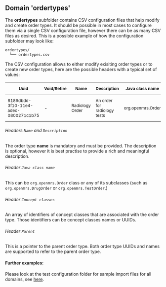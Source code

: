## Domain 'ordertypes'

The **ordertypes** subfolder contains CSV configuration files that help modify and create order types. It should be possible in most cases to configure them via a single CSV configuration file, however there can be as many CSV files as desired.
This is a possible example of how the configuration subfolder may look like:
```bash
ordertypes/
  └── ordertypes.csv
```
The CSV configuration allows to either modify exisiting order types or to create new order types, here are the possible headers with a typical set of values:

| <sub>Uuid</sub> | <sub>Void/Retire</sub> | <sub>Name</sub>  | <sub>Description</sub> | <sub>Java class name</sub> | <sub>Concept classes</sub>  | <sub>Parent</sub> |
| - | - | - | - | - | - | - |
| <sub>8189dbdd-3f10-11e4-adec-0800271c1b75</sub> | - | <sub>Radiology Order</sub>  | <sub>An order for radiology tests</sub> | <sub>org.openmrs.Order</sub> | <sub>Radiology Item;51200d71-5fdb-4ece-bc3d-c792068c6455</sub> | - |

###### Headers `Name` and `Description`
The order type **name** is mandatory and must be provided. The description is optional, however it is best practise to provide a rich and meaningful description.

###### Header `Java class name`
This can be `org.openmrs.Order` class or any of its subclasses (such as `org.openmrs.DrugOrder` or `org.openmrs.TestOrder`.)

###### Header `Concept classes`
An array of identifiers of concept classes that are associated with the order type. Those identifiers can be concept classes names or UUIDs.

###### Header `Parent`
This is a pointer to the parent order type. Both order type UUIDs and names are supported to refer to the parent order type.

#### Further examples:
Please look at the test configuration folder for sample import files for all domains, see [here](../api/src/test/resources/testAppDataDir/configuration).